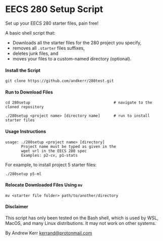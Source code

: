 EECS 280 Setup Script
======================
Set up your EECS 280 starter files, pain free!

A basic shell script that:
- Downloads all the starter files for the 280 project you specify,
- removes all `.starter` files suffixes,
- deletes junk files, and
- moves your files to a custom-named directory (optional).


#### Install the Script
```
git clone https://github.com/andkerr/280test.git
```

#### Run to Download Files
```
cd 280setup                                     # navigate to the cloned repository

./280setup <project name> [directory name]      # run to install starter files
```

#### Usage Instructions
```
usage: ./280setup <project name> [directory]
       Project name must be typed as given in the
       wget url in the EECS 280 spec
       Examples: p2-cv, p1-stats
```

For example, to install project 5 starter files:
```
./280setup p5-ml
```

#### Relocate Downloaded Files Using `mv`
```
mv <starter file folder> path/to/another/directory
```

#### Disclaimer
This script has only been tested on the Bash shell, which is used by WSL, MacOS,
and many Linux distributions. It may not work on other systems.

By Andrew Kerr <kerrand@protonmail.com>

